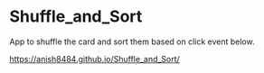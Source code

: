 # Shuffle_and_Sort
App to shuffle the card and sort them based on click event below.

https://anish8484.github.io/Shuffle_and_Sort/
